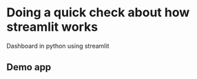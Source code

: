 # Doing a quick check about how streamlit works 




Dashboard in python using streamlit
## Demo app
